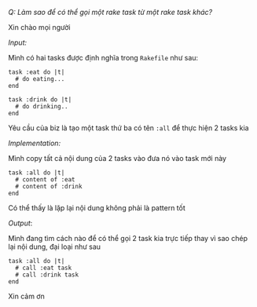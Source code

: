 *Q: Làm sao để có thể gọi một rake task từ một rake task khác?*

Xin chào mọi người

_Input:_

Mình có hai tasks được định nghĩa trong `Rakefile` như sau:


```
task :eat do |t|
  # do eating...
end

task :drink do |t|
  # do drinking..
end
```

Yêu cầu của biz là tạo một task thứ ba có tên `:all` để thực hiện 2 tasks kia

_Implementation:_

Mình copy tất cả nội dung của 2 tasks vào đưa nó vào task mới này

```
task :all do |t|
  # content of :eat
  # content of :drink
end
```

Có thể thấy là lặp lại nội dung không phải là pattern tốt

_Output_: 

Mình đang tìm cách nào để có thể gọi 2 task kia trực tiếp thay vì
sao chép lại nội dung, đại loại như sau

```
task :all do |t|
  # call :eat task
  # call :drink task
end
```

Xin cảm ơn
